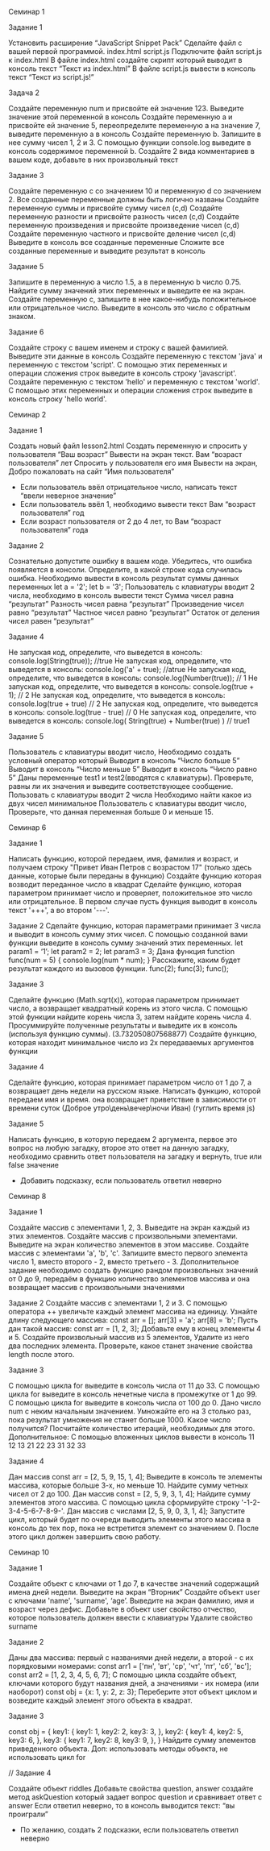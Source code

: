 Семинар 1


Задание 1

Установить расширение “JavaScript Snippet Pack”
Сделайте файл с вашей первой программой.
index.html
script.js
Подключите файл script.js к index.html
В файле index.html создайте скрипт который выводит в консоль текст “Текст из index.html”
В файле script.js вывести в консоль текст “Текст из script.js!”

Задача 2

Создайте переменную num и присвойте ей значение 123. Выведите значение этой переменной в консоль
Создайте переменную а и присвойте ей значение 5, переопределите переменную а на значение 7, выведите переменную а в консоль
Создайте переменную b. Запишите в нее сумму чисел 1, 2 и 3. С помощью функции console.log выведите в консоль содержимое переменной b.
Создайте 2 вида комментариев в вашем коде, добавьте в них произвольный текст

Задание 3 

Создайте переменную c со значением 10 и переменную d со значением 2.
Все созданные переменные должны быть логично названы
Создайте переменную суммы и присвойте сумму чисел (c,d)
Создайте переменную разности и присвойте разность чисел (c,d)
Создайте переменную произведения и присвойте произведение чисел (c,d)
Создайте переменную частного и присвойте деление чисел (c,d)
Выведите в консоль все созданные переменные
Сложите все созданные переменные и выведите результат в консоль

Задание 5

Запишите в переменную a число 1.5, а в переменную b число 0.75. Найдите сумму значений этих переменных и выведите ее на экран.
Создайте переменную c, запишите в нее какое-нибудь положительное или отрицательное число. Выведите в консоль это число с обратным знаком.

Задание 6

Создайте строку с вашем именем и строку с вашей фамилией. Выведите эти данные в консоль
Создайте переменную с текстом 'java' и переменную с текстом 'script'. С помощью этих переменных и операции сложения строк выведите в консоль строку 'javascript'.
Создайте переменную с текстом 'hello' и переменную с текстом 'world'. С помощью этих переменных и операции сложения строк выведите в консоль строку 'hello world'.

Семинар 2

Задание 1

Создать новый файл lesson2.html
Создать переменную и спросить у пользователя “Ваш возраст”
Вывести на экран текст. Вам “возраст пользователя” лет
Спросить у пользователя его имя
Вывести на экран, Добро пожаловать на сайт “Имя пользователя”
* Если пользователь ввёл отрицательное число, написать текст “ввели неверное значение”
* Если пользователь ввёл 1, необходимо вывести текст Вам “возраст пользователя” год
* Если возраст пользователя от 2 до 4 лет, то Вам “возраст пользователя” года

Задание 2

Сознательно допустите ошибку в вашем коде. Убедитесь, что ошибка появляется в консоли. Определите, в какой строке кода случилась ошибка.
Необходимо вывести в консоль результат суммы данных переменных
let a = '2';
let b = '3';
Пользователь с клавиатуры вводит 2 числа, необходимо в консоль вывести текст
Сумма чисел равна “результат”
Разность чисел равна “результат”
Произведение чисел равно “результат”
Частное чисел равно “результат”
Остаток от деления чисел равен “результат”

Задание 4

Не запуская код, определите, что выведется в консоль:
console.log(String(true)); //true
Не запуская код, определите, что выведется в консоль:
console.log('a' + true); //atrue
Не запуская код, определите, что выведется в консоль:
console.log(Number(true)); // 1
Не запуская код, определите, что выведется в консоль:
console.log(true + 1); // 2
Не запуская код, определите, что выведется в консоль:
console.log(true + true) // 2
Не запуская код, определите, что выведется в консоль:
console.log(true - true) // 0
Не запуская код, определите, что выведется в консоль:
console.log( String(true) + Number(true) ) // true1

Задание 5

Пользователь с клавиатуры вводит число, Необходимо создать условный оператор который
Выводит в консоль “Число больше 5”
Выводит в консоль “Число меньше 5”
Выводит в консоль “Число равно 5”
Даны переменные test1 и test2(вводятся с клавиатуры). Проверьте, равны ли их значения и выведите соответствующее сообщение.
Пользовать с клавиатуры вводит 2 числа
Необходимо найти какое из двух чисел минимальное
Пользователь с клавиатуры вводит число, Проверьте, что данная переменная больше 0 и меньше 15.



Семинар 6


Задание 1

Написать функцию, которой передаем, имя, фамилия и возраст, и получаем строку "Привет Иван Петров с возрастом 17" (только здесь данные, которые были переданы в функцию)
Создайте функцию которая возводит переданное число в квадрат
Сделайте функцию, которая параметром принимает число и проверяет, положительное это число или отрицательное. В первом случае пусть функция выводит в консоль текст '+++', а во втором '---'.

Задание 2
Сделайте функцию, которая параметрами принимает 3 числа и выводит в консоль сумму этих чисел.
С помощью созданной вами функции выведите в консоль сумму значений этих переменных.
let param1 = ‘1’;
let param2 = 2;
let param3 = 3;
Дана функция
function func(num = 5) {
console.log(num * num);
}
Расскажите, каким будет результат каждого из вызовов функции.
func(2);
func(3);
func();

Задание 3

Сделайте функцию (Math.sqrt(x)), которая параметром принимает число, а возвращает квадратный корень из этого числа. С помощью этой функции найдите корень числа 3, затем найдите корень числа 4. Просуммируйте полученные результаты и выведите их в консоль (используя функцию суммы). (3.732050807568877)
Создайте функцию, которая находит минимальное число из 2х передаваемых аргументов функции

Задание 4

Сделайте функцию, которая принимает параметром число от 1 до 7, а возвращает день недели на русском языке.
Написать функцию, которой передаем имя и время. она возвращает приветствие в зависимости от времени суток (Доброе утро\день\вечер\ночи Иван) (гуглить время js)

Задание 5

Написать функцию, в которую передаем 2 аргумента, первое это вопрос на любую загадку, второе это ответ на данную загадку, необходимо сравнить ответ пользователя на загадку и вернуть, true или false значение
* Добавить подсказку, если пользователь ответил неверно


Семинар 8

Задание 1

Создайте массив с элементами 1, 2, 3. Выведите на экран каждый из этих элементов.
Создайте массив с произвольными элементами. Выведите на экран количество элементов в этом массиве.
Создайте массив с элементами 'a', 'b', 'c'. Запишите вместо первого элемента число 1, вместо второго - 2, вместо третьего - 3.
Дополнительное задание
необходимо создать функцию рандом произвольных значений от 0 до 9, передаём в функцию количество элементов массива и она возвращает массив с произвольными значениями

Задание 2
Создайте массив с элементами 1, 2 и 3. С помощью оператора ++ увеличьте каждый элемент массива на единицу.
Узнайте длину следующего массива:
const arr = [];
arr[3] = 'a';
arr[8] = 'b';
Пусть дан такой массив:
const arr = [1, 2, 3];
Добавьте ему в конец элементы 4 и 5.
Создайте произвольный массив из 5 элементов, Удалите из него два последних элемента. Проверьте, какое станет значение свойства length после этого.

Задание 3

С помощью цикла for выведите в консоль числа от 11 до 33.
С помощью цикла for выведите в консоль нечетные числа в промежутке от 1 до 99.
С помощью цикла for выведите в консоль числа от 100 до 0.
Дано число num с неким начальным значением. Умножайте его на 3 столько раз, пока результат умножения не станет больше 1000. Какое число получится? Посчитайте количество итераций, необходимых для этого.
Дополнительное:
С помощью вложенных циклов вывести в консоль
11 12 13
21 22 23
31 32 33


Задание 4

Дан массив const arr = [2, 5, 9, 15, 1, 4];
Выведите в консоль те элементы массива, которые больше 3-х, но меньше 10.
Найдите сумму четных чисел от 2 до 100.
Дан массив const = [2, 5, 9, 3, 1, 4];
Найдите сумму элементов этого массива.
С помощью цикла сформируйте строку '-1-2-3-4-5-6-7-8-9-'.
Дан массив с числами [2, 5, 9, 0, 3, 1, 4]; Запустите цикл, который будет по очереди выводить элементы этого массива в консоль до тех пор, пока не встретится элемент со значением 0. После этого цикл должен завершить свою работу.


Семинар 10

Задание 1

Создайте объект с ключами от 1 до 7, в качестве значений содержащий имена дней недели. Выведите на экран “Вторник”
Создайте объект user с ключами 'name', 'surname', ‘age’. Выведите на экран фамилию, имя и возраст через дефис.
Добавьте в объект user свойство отчество, которое пользователь должен ввести с клавиатуры
Удалите свойство surname

Задание 2

Даны два массива: первый с названиями дней недели, а второй - с их порядковыми номерами:
const arr1 = ['пн', 'вт', 'ср', 'чт', 'пт', 'сб', 'вс'];
const arr2 = [1, 2, 3, 4, 5, 6, 7];
С помощью цикла создайте объект, ключами которого будут названия дней, а значениями - их номера (или наоборот)
const obj = {x: 1, y: 2, z: 3};
Переберите этот объект циклом и возведите каждый элемент этого объекта в квадрат.

Задание 3

const obj = {
key1: {
key1: 1,
key2: 2,
key3: 3,
},
key2: {
key1: 4,
key2: 5,
key3: 6,
},
key3: {
key1: 7,
key2: 8,
key3: 9,
},
}
Найдите сумму элементов приведенного объекта.
Доп: использовать методы объекта, не использовать цикл for

// Задание 4

Создайте объект riddles
Добавьте свойства question, answer
создайте метод askQuestion который задает вопрос question и сравнивает ответ с answer
Если ответил неверно, то в консоль выводится текст: “вы проиграли”
* По желанию, создать 2 подсказки, если пользователь ответил неверно

